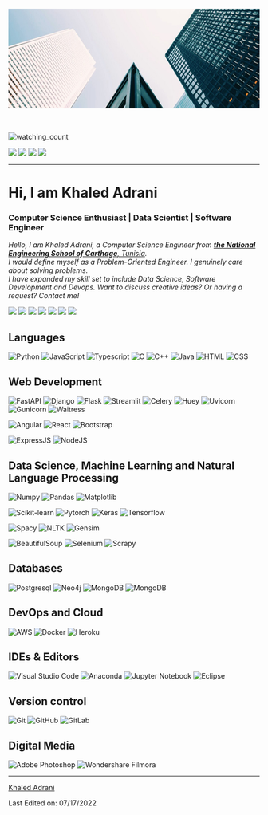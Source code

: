 <p align="center">
  <img src="./assets/linkedin_wallpaper.jfif" height="200"/>
</p>
<br>

<p align="left"> 
<img src="https://komarev.com/ghpvc/?username=khaledadrani&color=brightgreen" alt="watching_count" />
 </p>
 <p align="left">
<img src="https://img.shields.io/badge/Age-24-blue" />
  <img src="https://img.shields.io/badge/Focus-Data%20Science-brightgreen" />
  <img src="https://img.shields.io/badge/Lives-Tunisia-success" />
  <img src="https://img.shields.io/badge/Languages-English%20%26%20French%20%26%20Arabic-brightgreen" />
</p>

<hr>
<h1 align="left">Hi, I am Khaled Adrani </h1>
<h3 align="left">Computer Science Enthusiast | Data Scientist | Software Engineer </h3>

<p align="left">
  <em>
    Hello, I am Khaled Adrani, a Computer Science Engineer from <a href="http://www.enicarthage.rnu.tn/"> <b>the National Engineering School of Carthage</b>, Tunisia</a>. <br>
    I would define myself as a Problem-Oriented Engineer. I genuinely care about solving problems. <br>
    I have expanded my skill set to include Data Science, Software Development and Devops.
    Want to discuss creative ideas? Or having a request? Contact me!
    
  </em> 
<br>

<p align="left">
  <a href="https://medium.com/@khaledadrani"><img src="https://img.shields.io/badge/-Medium-000000?style=flat&logo=medium&logoColor=Black"/></a>
<a href="https://www.linkedin.com/in/khaled-adrani/"><img src="https://img.shields.io/badge/-Linkedin-0077B5?style=flat&logo=Linkedin&logoColor=white"/></a>
<a href="https://www.kaggle.com/khaledadrani"><img src="https://img.shields.io/badge/-Kaggle-26c0ff?style=flat&logo=Kaggle&logoColor=white"/></a>
<a href="https://www.codewars.com/users/khaledadrani"><img src="https://img.shields.io/badge/-Twitter-18C6EB?style=flat&logo=twitter&logoColor=white"/></a>
<a href="https://stackoverflow.com/users/10761765/khaled-adrani"><img src="https://img.shields.io/badge/-StackOverflow-f18c03?style=flat&logo=stackoverflow&logoColor=white"/></a>
<a href="mailto:khaledadrani@mail.com"><img src="https://img.shields.io/badge/-Email-D14836?style=flat&logo=Gmail&logoColor=white"/></a>
<a href="https://www.codewars.com/users/khaledadrani"><img src="https://img.shields.io/badge/-Codewars-BD081C?style=flat&logo=Codewars&logoColor=white"/></a>
</p>

## Languages

![Python](https://img.shields.io/badge/python-%23323330.svg?style=for-the-badge&logo=python&logoColor=python)
![JavaScript](https://img.shields.io/badge/javascript-%23323330.svg?style=for-the-badge&logo=javascript&logoColor=%23F7DF1E)
![Typescript](https://img.shields.io/badge/typescript-%23323330.svg?style=for-the-badge&logo=typescript&logoColor=%23F7DF1E)
![C](https://img.shields.io/badge/c-%2300599C.svg?style=for-the-badge&logo=c&logoColor=c&color=%232e2e2e)
![C++](https://img.shields.io/badge/c++-%2300599C.svg?style=for-the-badge&logo=c%2B%2B&logoColor=c++&color=%232e2e2e)
![Java](https://img.shields.io/badge/java-%23ED8B00.svg?style=for-the-badge&logo=java&logoColor=java&color=%232e2e2e)
![HTML](https://img.shields.io/badge/html5-%23E34F26.svg?style=for-the-badge&logo=html5&logoColor=html5&color=%232e2e2e)
![CSS](https://img.shields.io/badge/css3-%231572B6.svg?style=for-the-badge&logo=css3&logoColor=css3&color=%232e2e2e)

## Web Development

![FastAPI](https://img.shields.io/badge/Fastapi-3199DC?style=for-the-badge&logo=fastapi&logoColor=fastapi&color=%232e2e2e)
![Django](https://img.shields.io/badge/django-3199DC?style=for-the-badge&logo=django&logoColor=django&color=%232e2e2e)
![Flask](https://img.shields.io/badge/Flask-3199DC?style=for-the-badge&logo=flask&logoColor=flask&color=%232e2e2e)
![Streamlit](https://img.shields.io/badge/streamlit-3199DC?style=for-the-badge&logo=streamlit&logoColor=streamlit&color=%232e2e2e)
![Celery](https://img.shields.io/badge/celery-3199DC?style=for-the-badge&logo=celery&logoColor=celery&color=%232e2e2e)
![Huey](https://img.shields.io/badge/huey-3199DC?style=for-the-badge&logo=huey&logoColor=huey&color=%232e2e2e)
![Uvicorn](https://img.shields.io/badge/uvicorn-3199DC?style=for-the-badge&logo=uvicorn&logoColor=uvicorn&color=%232e2e2e)
![Gunicorn](https://img.shields.io/badge/gunicorn-3199DC?style=for-the-badge&logo=gunicorn&logoColor=gunicorn&color=%232e2e2e)
![Waitress](https://img.shields.io/badge/waitress-3199DC?style=for-the-badge&logo=waitress&logoColor=waitress&color=%232e2e2e)

![Angular](https://img.shields.io/badge/angular-%23DD0031.svg?style=for-the-badge&logo=angular&logoColor=red&color=%232e2e2e)
![React](https://img.shields.io/badge/react-%2320232a.svg?style=for-the-badge&logo=react&logoColor=react&color=%232e2e2e)
![Bootstrap](https://img.shields.io/badge/bootstrap-%23563D7C.svg?style=for-the-badge&logo=bootstrap&logoColor=bootstrap&color=%232e2e2e)

![ExpressJS](https://img.shields.io/badge/express-3199DC?style=for-the-badge&logo=express&logoColor=express&color=%232e2e2e)
![NodeJS](https://img.shields.io/badge/node-3199DC?style=for-the-badge&logo=node&logoColor=node&color=%232e2e2e)

## Data Science, Machine Learning and Natural Language Processing

![Numpy](https://img.shields.io/badge/-numpy-05122A?style=for-the-badge&logo=numpy&logoColor=numpy&color=%232e2e2e)
![Pandas](https://img.shields.io/badge/-pandas-05122A?style=for-the-badge&logo=pandas&logoColor=sklearn&color=%232e2e2e)
![Matplotlib](https://img.shields.io/badge/-matplotlib-05122A?style=for-the-badge&logo=matplotlib&logoColor=matplotlib&color=%232e2e2e)

![Scikit-learn](https://img.shields.io/badge/-Sklearn-05122A?style=for-the-badge&logo=scikit-learn&logoColor=sklearn&color=%232e2e2e)
![Pytorch](https://img.shields.io/badge/-Pytorch-05122A?style=for-the-badge&logo=pytorch&logoColor=pytorch&color=%232e2e2e)
![Keras](https://img.shields.io/badge/Keras-05122A?style=for-the-badge&logo=keras&logoColor=keras&color=%232e2e2e)
![Tensorflow](https://img.shields.io/badge/Tensorflow-05122A?style=for-the-badge&logo=tensorflow&logoColor=tensorflow&color=%232e2e2e)

![Spacy](https://img.shields.io/badge/spacy-05122A?style=for-the-badge&logo=spacy&logoColor=spacy&color=%232e2e2e)
![NLTK](https://img.shields.io/badge/-nltk-05122A?style=for-the-badge&logo=nltk&logoColor=ntlk&color=%232e2e2e)
![Gensim](https://img.shields.io/badge/gensim-05122A?style=for-the-badge&logo=gensim&logoColor=gensim&color=%232e2e2e)

![BeautifulSoup](https://img.shields.io/badge/BeautifulSoup-3199DC?style=for-the-badge&logo=bs4&logoColor=bs4&color=%232e2e2e)
![Selenium](https://img.shields.io/badge/selenium-3199DC?style=for-the-badge&logo=selenium&logoColor=selenium&color=%232e2e2e)
![Scrapy](https://img.shields.io/badge/-Scrapy-3199DC?style=for-the-badge&logo=scrapy&logoColor=scrapy&color=%232e2e2e)

## Databases

![Postgresql](https://img.shields.io/badge/postgres-05122A?style=for-the-badge&logo=Postgresql&logoColor=postgres&color=%232e2e2e)
![Neo4j](https://img.shields.io/badge/Neo4j-05122A?style=for-the-badge&logo=neo4j&logoColor=neo4j&color=%232e2e2e)
![MongoDB](https://img.shields.io/badge/MongoDB-05122A?style=for-the-badge&logo=mongodb&logoColor=mongodb&color=%232e2e2e)
![MongoDB](https://img.shields.io/badge/Redis-05122A?style=for-the-badge&logo=redis&logoColor=redis&color=%232e2e2e)

## DevOps and Cloud

![AWS](https://img.shields.io/badge/aws-05122A?style=for-the-badge&logo=aws&logoColor=aws&color=%232e2e2e)
![Docker](https://img.shields.io/badge/Docker-05122A?style=for-the-badge&logo=Docker&logoColor=docker&color=%232e2e2e)
![Heroku](https://img.shields.io/badge/Heroku-05122A?style=for-the-badge&logo=heroku&logoColor=heroku&color=%232e2e2e)

## IDEs & Editors

![Visual Studio Code](https://img.shields.io/badge/Visual%20Studio%20Code-0078d7.svg?style=for-the-badge&logo=visual-studio-code&logoColor=visual-studio-code&color=%232e2e2e)
![Anaconda](https://img.shields.io/badge/Anaconda-3DDC84.svg?style=for-the-badge&logo=anaconda&logoColor=anaconda&color=%232e2e2e)
![Jupyter Notebook](https://img.shields.io/badge/Jupyter%20Notebook-3DDC84.svg?style=for-the-badge&logo=jupyter&logoColor=jupyter&color=%232e2e2e)
![Eclipse](https://img.shields.io/badge/Eclipse-3DDC84.svg?style=for-the-badge&logo=eclipse&logoColor=blue&color=%232e2e2e)

## Version control

![Git](https://img.shields.io/badge/git-%23F05033.svg?style=for-the-badge&logo=git&logoColor=git&color=%232e2e2e)
![GitHub](https://img.shields.io/badge/github-%23121011.svg?style=for-the-badge&logo=github&logoColor=white&color=%232e2e2e)
![GitLab](https://img.shields.io/badge/gitlab-%23121011.svg?style=for-the-badge&logo=gitlab&logoColor=orange&color=%232e2e2e)

## Digital Media

![Adobe Photoshop](https://img.shields.io/badge/adobephotoshop-%2331A8FF.svg?style=for-the-badge&logo=adobephotoshop&logoColor=cyan&color=%232e2e2e)
![Wondershare Filmora](https://img.shields.io/badge/Wondershare%20Filmora%20-9999FF.svg?style=for-the-badge&logo=Filmora&logoColor=purple&color=%232e2e2e)

---

[Khaled Adrani](https://github.com/khaledadrani)

Last Edited on: 07/17/2022
